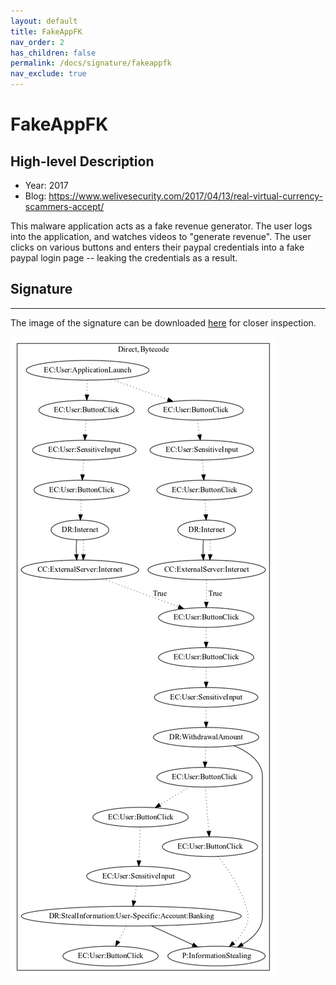 ```yaml
---
layout: default
title: FakeAppFK
nav_order: 2
has_children: false
permalink: /docs/signature/fakeappfk
nav_exclude: true
---
```


# FakeAppFK

## High-level Description

* Year: 2017
* Blog: https://www.welivesecurity.com/2017/04/13/real-virtual-currency-scammers-accept/

This malware application acts as a fake revenue generator. The user logs into the application, and watches videos to "generate revenue". The user clicks on various buttons and enters their paypal credentials into a fake paypal login page -- leaking the credentials as a result.

## Signature
---

The image of the signature can be downloaded [here](../../img/signatures/FakeAppFK.png) for closer inspection.

![](../../img/signatures/FakeAppFK.png)